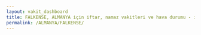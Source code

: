 ```yaml
---
layout: vakit_dashboard
title: FALKENSE, ALMANYA için iftar, namaz vakitleri ve hava durumu - ilçe/eyalet seç
permalink: /ALMANYA/FALKENSE/
---
```


<script type="text/javascript">
  var GLOBAL_COUNTRY = 'ALMANYA';
  var GLOBAL_CITY = 'FALKENSE';
  var GLOBAL_STATE = '';
  var lat = 72;
  var lon = 21;
</script>
